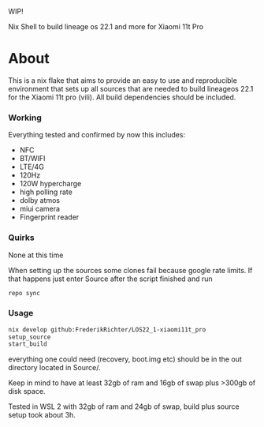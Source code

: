 WIP!

Nix Shell to build lineage os 22.1 and more for Xiaomi 11t Pro

# About

This is a nix flake that aims to provide an easy to use and reproducible environment that sets up all sources that are needed to build lineageos 22.1 for the Xiaomi 11t pro (vili). All build dependencies should be included.

### Working
Everything tested and confirmed by now
this includes:
- NFC
- BT/WIFI
- LTE/4G
- 120Hz
- 120W hypercharge
- high polling rate
- dolby atmos
- miui camera
- Fingerprint reader

### Quirks
None at this time

When setting up the sources some clones fail because google rate limits. If that happens just enter Source after the script finished and run
```bash
repo sync
```
### Usage
```bash
nix develop github:FrederikRichter/LOS22_1-xiaomi11t_pro
setup_source
start_build
```
everything one could need (recovery, boot.img etc) should be in the out directory located in Source/.

Keep in mind to have at least 32gb of ram and 16gb of swap plus >300gb of disk space.

Tested in WSL 2 with 32gb of ram and 24gb of swap, build plus source setup took about 3h.
